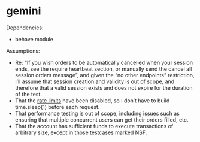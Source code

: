 # gemini


Dependencies:
* behave module

Assumptions:
* Re: “If you wish orders to be automatically cancelled when your session ends, see the require heartbeat section, or manually send the cancel all session orders message”, and given the “no other endpoints” restriction, I’ll assume that session creation and validity is out of scope, and therefore that a valid session exists and does not expire for the duration of the test.
* That the [rate limits](https://docs.gemini.com/rest-api/#rate-limits) have been disabled, so I don’t have to build time.sleep(1) before each request.
* That performance testing is out of scope, including issues such as ensuring that multiple concurrent users can get their orders filled, etc.
* That the account has sufficient funds to execute transactions of arbitrary size, except in those testcases marked NSF.

